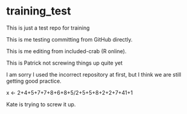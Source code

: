 # training_test
This is just a test repo for training

This is me testing committing from GitHub directly.

This is me editing from included-crab (R online).

This is Patrick not screwing things up quite yet

I am sorry I used the incorrect repository at first, but I think we are still getting good practice.


x <- 2+4+5+7+7+8+6+8+5/2+5+5+8+2+2+7+41+1

Kate is trying to screw it up.